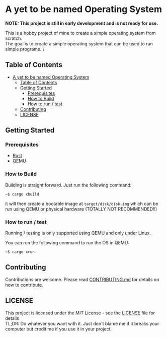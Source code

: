 # A yet to be named Operating System

**NOTE: This project is still in early development and is not ready for use.**

This is a hobby project of mine to create a simple operating system from scratch. \
The goal is to create a simple operating system that can be used to run simple programs. \

## Table of Contents

- [A yet to be named Operating System](#a-yet-to-be-named-operating-system)
  - [Table of Contents](#table-of-contents)
  - [Getting Started](#getting-started)
    - [Prerequisites](#prerequisites)
    - [How to Build](#how-to-build)
    - [How to run / test](#how-to-run--test)
  - [Contributing](#contributing)
  - [LICENSE](#license)

## Getting Started

### Prerequisites

- [Rust](https://www.rust-lang.org/tools/install)
- [QEMU](https://www.qemu.org/download/)

### How to Build

Building is straight forward. Just run the following command:
```
~$ cargo xbuild
```

it will then create a bootable image at `target/disk/disk.img` which can be run using QEMU or physical hardware (TOTALLY NOT RECOMMENDED!!)

### How to run / test

Running / testing is only supported using QEMU and only under Linux.

You can run the following command to run the OS in QEMU:
```
~$ cargo xrun
```

## Contributing

Contributions are welcome. Please read [CONTRIBUTING.md](CONTRIBUTING.md) for details on how to contribute.

## LICENSE

This project is licensed under the MIT License - see the [LICENSE](LICENSE) file for details \
TL;DR: Do whatever you want with it. Just don't blame me if it breaks your computer but credit me if you use it in your project.
